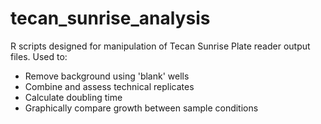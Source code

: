 # tecan_sunrise_analysis
R scripts designed for manipulation of Tecan Sunrise Plate reader output files.
Used to:
* Remove background using 'blank' wells
* Combine and assess technical replicates
* Calculate doubling time
* Graphically compare growth between sample conditions
